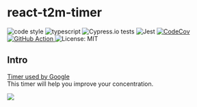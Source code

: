 # react-t2m-timer
<p>
    <img alt="code style" src="https://img.shields.io/badge/code_style-standard-brightgreen.svg" />
    <img alt="typescript" src="https://camo.githubusercontent.com/71182b7c92d3c36c24eae5342f373d773d58c11d/68747470733a2f2f666c61742e62616467656e2e6e65742f62616467652f69636f6e2f54797065643f69636f6e3d74797065736372697074266c6162656c266c6162656c436f6c6f723d626c756526636f6c6f723d353535353535" />
    <img alt="Cypress.io tests" src="https://img.shields.io/badge/cypress.io-tests-green.svg" />
    <img alt="Jest" src="https://jestjs.io/img/jest-badge.svg" />
    <a href="https://codecov.io/gh/doong-jo/react-t2m-timer">
      <img alt="CodeCov" src="https://codecov.io/gh/doong-jo/react-t2m-timer/branch/master/graph/badge.svg" />
    </a>
    <a href="https://github.com/doong-jo/react-t2m-timer/actions">
      <img alt="GitHub Action" src="https://github.com/doong-jo/react-t2m-timer/workflows/Deploy%20to%20GitHub%20Pages/badge.svg" />
    </a>
    <img alt="License: MIT" src="https://img.shields.io/badge/License-MIT-green.svg" />
</p>

## Intro
[Timer used by Google](https://www.youtube.com/watch?v=olXHv2AOrzE&t=282s)  
This timer will help you improve your concentration.

<p>
  <a href="https://doong-jo.github.io/react-t2m-timer/">
    <img src="https://kr.object.ncloudstorage.com/etc/react-t2m-timer-preview.png" />
  </a>
</p>
